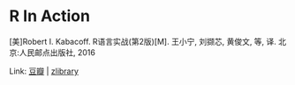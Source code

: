# R In Action

[美]Robert I. Kabacoff. R语言实战(第2版)[M]. 王小宁, 刘撷芯, 黄俊文, 等, 译. 北京:人民邮点出版社, 2016

Link: [豆瓣](https://book.douban.com/subject/26785199/) | [zlibrary](https://zh.zlibrary-east.se/book/12168260/14cb45/r%E8%AF%AD%E8%A8%80%E5%AE%9E%E6%88%98-%E7%AC%AC2%E7%89%88-%E5%9B%BE%E7%81%B5%E7%A8%8B%E5%BA%8F%E8%AE%BE%E8%AE%A1%E4%B8%9B%E4%B9%A6.html)